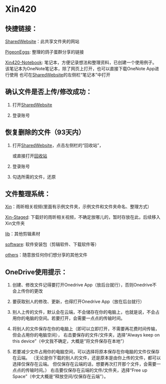 # Xin420

## 快捷链接：

  [SharedWebsite](https://xin420.sharepoint.com/sites/Xin420/Shared%20Documents/Forms/AllItems.aspx)：此共享文件夹的网站

  [PigeonEggs](https://github.com/3um/PigeonEggs): 整理的鸽子蛋群分享的链接

  [Xin420-Notebook](https://xin420.sharepoint.com/:o:/s/Xin420/EsKmi5PI-_5GkR7scjpvVZQBrbAoePdJQSmLuue9cShsCQ?e=n24W4I): 笔记本，方便记录想法和整理资料，已创建一个使用例子。
                   该笔记本为OneNote笔记本，除了网页上打开，也可以直接下载OneNote App进行使用
                   也可在[SharedWebsite](https://xin420.sharepoint.com/sites/Xin420/Shared%20Documents/Forms/AllItems.aspx)的左侧栏“笔记本”中打开

## 确认文件是否上传/修改成功：

  1. 打开[SharedWebsite](https://xin420.sharepoint.com/sites/Xin420/Shared%20Documents/Forms/AllItems.aspx)

  2. 登录账号

## 恢复删除的文件（93天内）

  1. 打开[SharedWebsite](https://xin420.sharepoint.com/sites/Xin420/Shared%20Documents/Forms/AllItems.aspx)，点击左侧栏的“回收站”，

     或直接打开[回收站](https://xin420.sharepoint.com/sites/Xin420/_layouts/15/RecycleBin.aspx?view=5)

  2. 登录账号

  3. 勾选所需的文件，还原


## 文件整理系统：

  [Xin](.\Xin)：雨昕相关视频(里面有示例文件夹，示例文件和文件夹命名、整理方式）

  [Xin-Staged](.\Xin-Staged): 下载好的雨昕相关视频，不确定放哪儿的，暂时存放在此，后续移入Xin文件夹

  [lib](.\lib)：其他剪辑素材

  [software](.\software): 软件安装包（剪辑软件、下载软件等）

  [others](.\others)：随意放任何你们想分享的其他文件

## OneDrive使用提示：

  1. 创建、修改文件记得要打开Onedrive App（放后台就行），否则Onedrive不会上传你的更改

  2. 要获取别人的修改、更新，也得打开Onedrive App（放在后台就行）

  3. 别人上传的文件，默认会在云端，不会储存在你的电脑上，也就是说，不会占用你的电脑的空间。若要打开，会需要一点点的传输时间。

  4. 将别人的文件保存在你的电脑上（即可以立即打开，不需要再花费时间传输，但会占用你的电脑空间），
     右击要保存的文件/文件夹，选择“Always keep on this device”（中文我不确定，大概是“将文件保存在本地”）

  5. 若要减少文件占用你的电脑空间，可以选择将原本保存在你电脑的文件仅保存在云端。
    （无论是你下载的别人的文件，还是原本是由你上传的文件，都可以选择仅保存在云端。
      但仅保存在云端的话，想要再次打开那个文件，会需要一点点的传输时间。）
     右击要仅保存在云端的文件/文件夹，选择“Free up Space”（中文大概是“释放空间/仅保存在云端”）。

